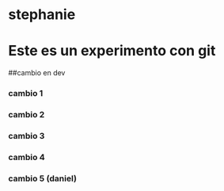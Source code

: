 # stephanie


# Este es un experimento con git

##cambio en dev

### cambio 1

### cambio 2


### cambio 3 

### cambio 4 

### cambio 5 (daniel)
